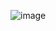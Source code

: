 

<!--
**miRemid/miRemid** is a ✨ _special_ ✨ repository because its `README.md` (this file) appears on your GitHub profile.

Here are some ideas to get you started:

- 🔭 I’m currently working on ...
- 🌱 I’m currently learning ...
- 👯 I’m looking to collaborate on ...
- 🤔 I’m looking for help with ...
- 💬 Ask me about ...
- 📫 How to reach me: ...
- 😄 Pronouns: ...
- ⚡ Fun fact: ...
-->
<!-- <img width="205" alt="image" src="https://user-images.githubusercontent.com/35894052/166220761-0b189ba5-29df-47e7-a341-16c1359f64f2.png"> -->
![image](https://user-images.githubusercontent.com/35894052/225618660-25885e95-2a5b-4e09-8343-a0689496ed3e.png)

<!-- ![GitHub stats](https://github-readme-stats.vercel.app/api?username=miRemid&show_icons=true)   -->

<!-- [![Top Langs](https://github-readme-stats.vercel.app/api/top-langs/?username=miRemid)](https://github.com/anuraghazra/github-readme-stats) -->
